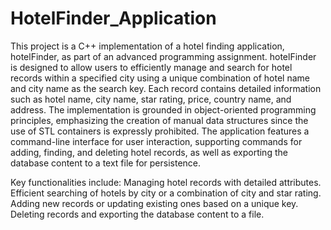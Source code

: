 # HotelFinder_Application
This project is a C++ implementation of a hotel finding application, hotelFinder, as part of an advanced programming assignment. hotelFinder is designed to allow users to efficiently manage and search for hotel records within a specified city using a unique combination of hotel name and city name as the search key. Each record contains detailed information such as hotel name, city name, star rating, price, country name, and address.
The implementation is grounded in object-oriented programming principles, emphasizing the creation of manual data structures since the use of STL containers is expressly prohibited. The application features a command-line interface for user interaction, supporting commands for adding, finding, and deleting hotel records, as well as exporting the database content to a text file for persistence.

Key functionalities include:
Managing hotel records with detailed attributes.
Efficient searching of hotels by city or a combination of city and star rating.
Adding new records or updating existing ones based on a unique key.
Deleting records and exporting the database content to a file.
